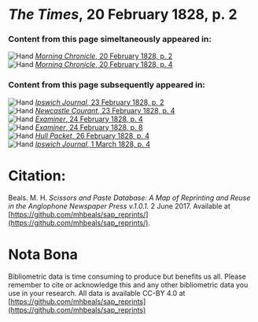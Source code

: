 # *The Times*, 20 February 1828, p. 2  
  
### Content from this page simeltaneously appeared in:  
![Hand](http://scissorsandpaste.net/wp-content/uploads/2017/06/smallhandpointer.png) [*Morning Chronicle*, 20 February 1828, p. 2](https://mhbeals.github.io/sap_html/Morning-Chronicle/Morning-Chronicle-20-February-1828-p-2)  
![Hand](http://scissorsandpaste.net/wp-content/uploads/2017/06/smallhandpointer.png) [*Morning Chronicle*, 20 February 1828, p. 4](https://mhbeals.github.io/sap_html/Morning-Chronicle/Morning-Chronicle-20-February-1828-p-4)  
  
### Content from this page subsequently appeared in:  
![Hand](http://scissorsandpaste.net/wp-content/uploads/2017/06/smallhandpointer.png) [*Ipswich Journal*, 23 February 1828, p. 2](https://mhbeals.github.io/sap_html/Ipswich-Journal/Ipswich-Journal-23-February-1828-p-2)  
![Hand](http://scissorsandpaste.net/wp-content/uploads/2017/06/smallhandpointer.png) [*Newcastle Courant*, 23 February 1828, p. 4](https://mhbeals.github.io/sap_html/Newcastle-Courant/Newcastle-Courant-23-February-1828-p-4)  
![Hand](http://scissorsandpaste.net/wp-content/uploads/2017/06/smallhandpointer.png) [*Examiner*, 24 February 1828, p. 4](https://mhbeals.github.io/sap_html/Examiner/Examiner-24-February-1828-p-4)  
![Hand](http://scissorsandpaste.net/wp-content/uploads/2017/06/smallhandpointer.png) [*Examiner*, 24 February 1828, p. 8](https://mhbeals.github.io/sap_html/Examiner/Examiner-24-February-1828-p-8)  
![Hand](http://scissorsandpaste.net/wp-content/uploads/2017/06/smallhandpointer.png) [*Hull Packet*, 26 February 1828, p. 4](https://mhbeals.github.io/sap_html/Hull-Packet/Hull-Packet-26-February-1828-p-4)  
![Hand](http://scissorsandpaste.net/wp-content/uploads/2017/06/smallhandpointer.png) [*Ipswich Journal*, 1 March 1828, p. 4](https://mhbeals.github.io/sap_html/Ipswich-Journal/Ipswich-Journal-1-March-1828-p-4)  


# Citation: 

Beals. M. H. *Scissors and Paste Database: A Map of Reprinting and Reuse in the Anglophone Newspaper Press v.1.0.1.* 2 June 2017. Available at [https://github.com/mhbeals/sap_reprints/](https://github.com/mhbeals/sap_reprints/). 

# Nota Bona

Bibliometric data is time consuming to produce but benefits us all. Please remember to cite or acknowledge this and any other bibliometric data you use in your research. All data is available CC-BY 4.0 at [https://github.com/mhbeals/sap_reprints](https://github.com/mhbeals/sap_reprints)